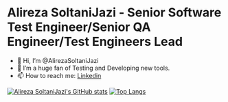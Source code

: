 # Alireza SoltaniJazi - Senior Software Test Engineer/Senior QA Engineer/Test Engineers Lead

- 👋 Hi, I’m @AlirezaSoltaniJazi
- 👀 I’m a huge fan of Testing and Developing new tools.
- 📫 How to reach me: [Linkedin](https://www.linkedin.com/in/alireza-soltani-jazi/)

[![Alireza SoltaniJazi's GitHub stats](https://github-readme-stats.vercel.app/api?username=AlirezaSoltaniJazi&hide=stars&theme=transparent&line_height=40)](#)
[![Top Langs](https://github-readme-stats.vercel.app/api/top-langs/?username=AlirezaSoltaniJazi)](#)


<!---
TestSenpai/TestSenpai is a ✨ special ✨ repository because its `README.md` (this file) appears on your GitHub profile.
You can click the Preview link to take a look at your changes.
--->

